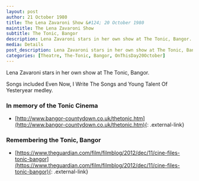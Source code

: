 ```yaml
---
layout: post
author: 21 October 1980
title: The Lena Zavaroni Show &#124; 20 October 1980
maintitle: The Lena Zavaroni Show
subtitle: The Tonic, Bangor
description: Lena Zavaroni stars in her own show at The Tonic, Bangor.
media: Details
post_description: Lena Zavaroni stars in her own show at The Tonic, Bangor.
categories: [Theatre, The-Tonic, Bangor, OnThisDay20October]
---
```


Lena Zavaroni stars in her own show at The Tonic, Bangor.

Songs included Even Now, I Write The Songs and Young Talent Of Yesteryear medley.

### In memory of the Tonic Cinema
* [http://www.bangor-countydown.co.uk/thetonic.htm](http://www.bangor-countydown.co.uk/thetonic.htm){: .external-link}

### Remembering the Tonic, Bangor
* [https://www.theguardian.com/film/filmblog/2012/dec/11/cine-files-tonic-bangor](https://www.theguardian.com/film/filmblog/2012/dec/11/cine-files-tonic-bangor){: .external-link}

